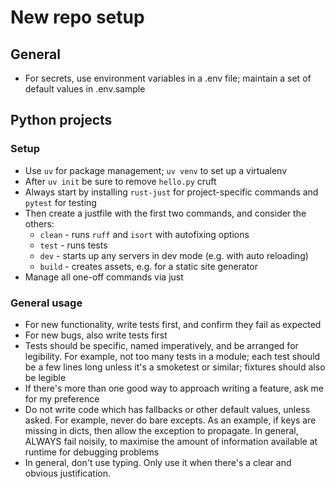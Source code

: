 # New repo setup

## General

* For secrets, use environment variables in a .env file; maintain a set of default values in .env.sample


## Python projects

### Setup

* Use `uv` for package management; `uv venv` to set up a virtualenv
* After `uv init` be sure to remove `hello.py` cruft
* Always start by installing `rust-just` for project-specific commands and `pytest` for testing
* Then create a justfile with the first two commands, and consider the others:
  * `clean` - runs `ruff` and `isort` with autofixing options
  * `test` - runs tests
  * `dev` - starts up any servers in dev mode (e.g. with auto reloading)
  * `build` - creates assets, e.g. for a static site generator
*  Manage all one-off commands via just
  
### General usage

* For new functionality, write tests first, and confirm they fail as expected
* For new bugs, also write tests first
* Tests should be specific, named imperatively, and be arranged for legibility. For example, not too many tests in a module; each test should be a few lines long unless it's a smoketest or similar; fixtures should also be legible
* If there's more than one good way to approach writing a feature, ask me for my preference
* Do not write code which has fallbacks or other default values, unless asked. For example, never do bare excepts. As an example, if keys are missing in dicts, then allow the exception to propagate. In general, ALWAYS fail noisily, to maximise the amount of information available at runtime for debugging problems
* In general, don't use typing. Only use it when there's a clear and obvious justification.
